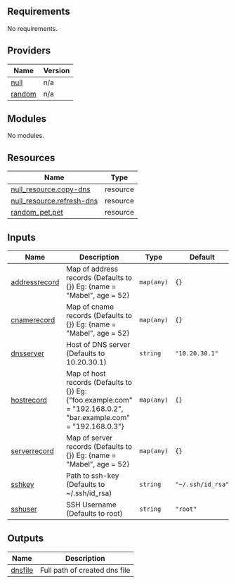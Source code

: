 <!-- BEGIN_TF_DOCS -->
## Requirements

No requirements.

## Providers

| Name | Version |
|------|---------|
| <a name="provider_null"></a> [null](#provider\_null) | n/a |
| <a name="provider_random"></a> [random](#provider\_random) | n/a |

## Modules

No modules.

## Resources

| Name | Type |
|------|------|
| [null_resource.copy-dns](https://registry.terraform.io/providers/hashicorp/null/latest/docs/resources/resource) | resource |
| [null_resource.refresh-dns](https://registry.terraform.io/providers/hashicorp/null/latest/docs/resources/resource) | resource |
| [random_pet.pet](https://registry.terraform.io/providers/hashicorp/random/latest/docs/resources/pet) | resource |

## Inputs

| Name | Description | Type | Default | Required |
|------|-------------|------|---------|:--------:|
| <a name="input_addressrecord"></a> [addressrecord](#input\_addressrecord) | Map of address records (Defaults to {}) Eg: {name = "Mabel", age = 52} | `map(any)` | `{}` | no |
| <a name="input_cnamerecord"></a> [cnamerecord](#input\_cnamerecord) | Map of cname records (Defaults to {}) Eg: {name = "Mabel", age = 52} | `map(any)` | `{}` | no |
| <a name="input_dnsserver"></a> [dnsserver](#input\_dnsserver) | Host of DNS server (Defaults to 10.20.30.1) | `string` | `"10.20.30.1"` | no |
| <a name="input_hostrecord"></a> [hostrecord](#input\_hostrecord) | Map of host records (Defaults to {}) Eg: {"foo.example.com" = "192.168.0.2", "bar.example.com" = "192.168.0.3"} | `map(any)` | `{}` | no |
| <a name="input_serverrecord"></a> [serverrecord](#input\_serverrecord) | Map of server records (Defaults to {}) Eg: {name = "Mabel", age = 52} | `map(any)` | `{}` | no |
| <a name="input_sshkey"></a> [sshkey](#input\_sshkey) | Path to ssh-key (Defaults to ~/.ssh/id\_rsa) | `string` | `"~/.ssh/id_rsa"` | no |
| <a name="input_sshuser"></a> [sshuser](#input\_sshuser) | SSH Username (Defaults to root) | `string` | `"root"` | no |

## Outputs

| Name | Description |
|------|-------------|
| <a name="output_dnsfile"></a> [dnsfile](#output\_dnsfile) | Full path of created dns file |
<!-- END_TF_DOCS -->